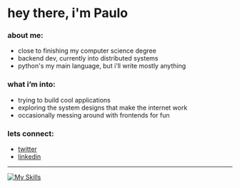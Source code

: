 # hey there, i'm Paulo

<div>
 <h3> about me: </h3>
 <ul>
   <li> close to finishing my computer science degree
   <li> backend dev, currently into distributed systems
   <li> python's my main language, but i'll write mostly anything
 </ul>

  <h3> what i’m into: </h3>
 <ul>
   <li>trying to build cool applications</li>
   <li>exploring the system designs that make the internet work</li>
   <li>occasionally messing around with frontends for fun</li>
 </ul>

   <h3> lets connect: </h3>
 <ul>
  <li><a href="https://twitter.com/klp_paulo">twitter</a>
  <li><a href="https://www.linkedin.com/in/paulo-ricardo-sv1/">linkedin</a>
 </ul>

<hr>
</div>

[![My Skills](https://skillicons.dev/icons?i=py,java,cs,postgres,mongodb,docker)](https://skillicons.dev)



